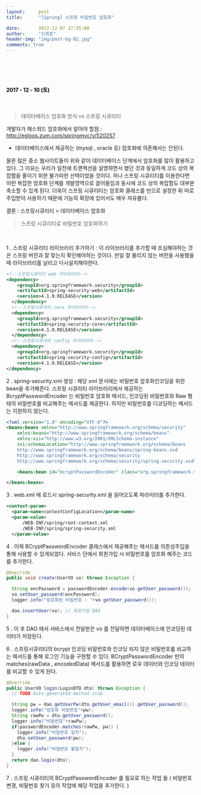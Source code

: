 ```yaml
---
layout:     post
title:      "[Spring] 스프링 비밀번호 암호화"

date:       2017-12-07 17:55:00
author:     "신희준"
header-img: "img/post-bg-02.jpg"
comments: true
---
```



<head>
 <meta property="og:type" content="website">
 <meta property="og:title" content="스프링 시큐리티, 비밀번호 암호화 하기">
 <meta property="og:description" content="스프링 시큐리티를 활용하여 비밀번호를 암호화 하여 데이터베이스에 저장하고 암호화 된 비밀번호를 가져와 인코딩 되어있지 않은 비밀번호와 비교하는 방법">
 <meta property="og:url" content="http://shj7242.github.io/2017/12/10/Spring31/">

 <meta name="twitter:card" content="summary">
  <meta name="twitter:title" content="스프링 시큐리티, 비밀번호 암호화 하기">
  <meta name="twitter:description" content="스프링 시큐리티를 활용하여 비밀번호를 암호화 하여 데이터베이스에 저장하고 암호화 된 비밀번호를 가져와 인코딩 되어있지 않은 비밀번호와 비교하는 방법">
  <meta name="FACEBOOK:domain" content="http://shj7242.github.io/2017/12/10/Spring31/">
  <meta name="facebook:card" content="summary">
   <meta name="facebook:title" content="스프링 시큐리티, 비밀번호 암호화 하기">
   <meta name="facebook:description" content="스프링 시큐리티를 활용하여 비밀번호를 암호화 하여 데이터베이스에 저장하고 암호화 된 비밀번호를 가져와 인코딩 되어있지 않은 비밀번호와 비교하는 방법">
   <meta name="facebook:domain" content="http://shj7242.github.io/2017/12/10/Spring31/">


 </head>


<br>
<H4 style ="font-weight:bold; color:black;"> </H4>
<br>
<H4 style ="font-weight:bold; color : black">2017 - 12 - 10 (토)</H4>

<br>

> 데이터베이스 암호화 방식 vs 스프링 시큐리티


개발자가 패스워드 암호화에서 알아야 할점 : http://egloos.zum.com/springmvc/v/520257


* 데이터베이스에서 제공하는 (mysql , oracle 등) 암호화에 의존해서는 안된다.

물론 많은 중소 웹사이트들이 위와 같이 데이터베이스 단계에서 암호화를 많이 활용하고 있다. 그 이유는 우리가 일전에 트랜잭션을 설명하면서 했던 것과 동일하게 코드 상의 복잡함을 줄이기 위한 불가피한 선택이었을 것이다. 허나 스프링 시큐리티를 이용한다면 이런 복잡한 암호화 단계를 개발영역으로 끌어들임과 동시에 코드 상의 복잡함도 대부분 축소할 수 있게 된다. 더욱이 스프링 시큐리티는 암호화 클래스를 빈으로 설정한 뒤 따로 주입받아 사용하기 때문에 기능의 확장에 있어서도 매우 자유롭다.

결론 : 스프링시큐리티 > 데이터베이스 암호화



> 스프링 시큐리티로 비밀번호 암호화하기

<br>

1 . 스프링 시큐리티 라이브러리 추가하기 : 이 라이브러리를 추가할 때 조심해야하는 것은 스프링 버전과 잘 맞는지 확인해야하는 것이다. 만일 잘 물리지 않는 버전을 사용했을 때 라이브러리를 날리고 다시설치해야한다.

~~~xml
<!--스프링시큐리티 web 라이브러리-->
<dependency>
    <groupId>org.springframework.security</groupId>
    <artifactId>spring-security-web</artifactId>
    <version>4.1.0.RELEASE</version>
  </dependency>
  <!--스프링시큐리티 core 라이브러리-->
  <dependency>
    <groupId>org.springframework.security</groupId>
    <artifactId>spring-security-core</artifactId>
    <version>4.1.0.RELEASE</version>
  </dependency>
  <!--스프링시큐리티 config 라이브러리-->
  <dependency>
    <groupId>org.springframework.security</groupId>
    <artifactId>spring-security-config</artifactId>
    <version>4.1.0.RELEASE</version>
</dependency>
~~~

2 . spring-security.xml 생성 : 해당 xml 문서에는 비밀번호 암호화인코딩을 위한 bean을 추가해준다.
스프링 시큐리티 라이브러리에서 제공하는 BcryptPasswordEncoder 는 비밀번호 암호화 메서드, 인코딩된 비밀번호와 Raw 형태의 비밀번호를 비교해주는 메서드를 제공한다. 하지만 비밀번호를 디코딩하는 메서드는 지원하지 않는다.

~~~xml
<?xml version="1.0" encoding="UTF-8"?>
<beans:beans xmlns="http://www.springframework.org/schema/security"
    xmlns:beans="http://www.springframework.org/schema/beans"
    xmlns:xsi="http://www.w3.org/2001/XMLSchema-instance"
    xsi:schemaLocation="http://www.springframework.org/schema/beans
    http://www.springframework.org/schema/beans/spring-beans.xsd
    http://www.springframework.org/schema/security
    http://www.springframework.org/schema/security/spring-security.xsd">

    <beans:bean id="bcryptPasswordEncoder" class="org.springframework.security.crypto.bcrypt.BCryptPasswordEncoder" />  

</beans:beans>
~~~

3 . web.xml 에 로드시 spring-security.xml 을 읽어오도록 파라미터를 추가한다.

~~~xml
<context-param>
  <param-name>contextConfigLocation</param-name>
  <param-value>
      /WEB-INF/spring/root-context.xml
      /WEB-INF/spring/spring-security.xml
  </param-value>
~~~

4 . 이제 BCryptPasswordEncoder 클래스에서 제공해주는 메서드를 의존성주입을 통해 사용할 수 있게되었다. 서비스 단에서 회원가입 시 비밀번호를 암호화 해주는 코드를 추가한다.

~~~java
@Override
public void create(UserVO vo) throws Exception {

  String encPassword = passwordEncoder.encode(vo.getUser_password());
  vo.setUser_password(encPassword);
  logger.info("암호화된 비밀번호 : "+vo.getUser_password());

  dao.insertUser(vo); // 회원가입 DAO
}
~~~

5 . 이 후 DAO 에서 서비스에서 전달받은 vo 를 전달하면 데이터베이스에 인코딩된 데이터가 저장된다.

6 . 스프링시큐리티의 bcrypt 인코딩 비밀번호와 인코딩 되지 않은 비밀번호를 비교하는 메서드를 통해 로그인 기능을 구현할 수 있다. BCryptPasswordEncoder 빈의 matches(rawData , encodedData) 메서드를 활용하면 로우 데이터와 인코딩 데이터를 비교할 수 있게 된다.

~~~JAVA
@Override
public UserVO login(LoginDTO dto) throws Exception {
  // TODO Auto-generated method stub

  String pw = dao.getUserPw(dto.getUser_email()).getUser_password();
  logger.info("암호화 비밀번호"+pw);
  String rawPw = dto.getUser_password();
  logger.info("비밀번호"+rawPw);
  if(passwordEncoder.matches(rawPw, pw)) {
    logger.info("비밀번호 일치");
    dto.setUser_password(pw);
  }else {
    logger.info("비밀번호 불일치");    
  }  
  return dao.login(dto);
}
~~~

7 . 스프링 시큐리티의 BCryptPasswordEncoder 를 필요로 하는 작업 들 ( 비밀번호 변경, 비밀번호 찾기 등의 작업에 해당 작업을 추가한다. )
